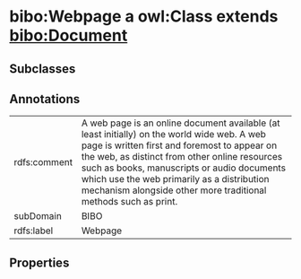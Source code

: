 # bibo:Webpage a owl:Class extends [bibo:Document](/ontology/bibo/Document)

## Subclasses

## Annotations

|||
|-----|-----|
|rdfs:comment|A web page is an online document available (at least initially) on the world wide web. A web page is written first and foremost to appear on the web, as distinct from other online resources such as books, manuscripts or audio documents which use the web primarily as a distribution mechanism alongside other more traditional methods such as print.|
|subDomain|BIBO|
|rdfs:label|Webpage|

## Properties

